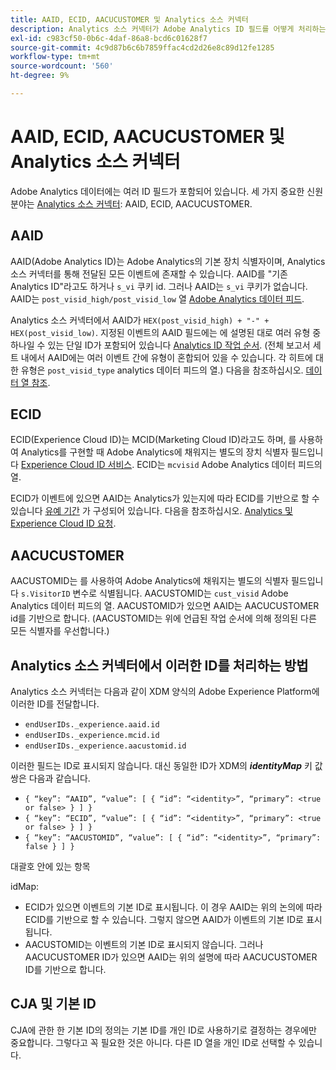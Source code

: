 ```yaml
---
title: AAID, ECID, AACUCUSTOMER 및 Analytics 소스 커넥터
description: Analytics 소스 커넥터가 Adobe Analytics ID 필드를 어떻게 처리하는지 알아봅니다.
exl-id: c983cf50-0b6c-4daf-86a8-bcd6c01628f7
source-git-commit: 4c9d87b6c6b7859ffac4cd2d26e8c89d12fe1285
workflow-type: tm+mt
source-wordcount: '560'
ht-degree: 9%

---
```


# AAID, ECID, AACUCUSTOMER 및 Analytics 소스 커넥터

Adobe Analytics 데이터에는 여러 ID 필드가 포함되어 있습니다. 세 가지 중요한 신원 분야는 [Analytics 소스 커넥터](https://experienceleague.adobe.com/docs/experience-platform/sources/ui-tutorials/create/adobe-applications/analytics.html?lang=ko): AAID, ECID, AACUCUSTOMER.

## AAID

AAID(Adobe Analytics ID)는 Adobe Analytics의 기본 장치 식별자이며, Analytics 소스 커넥터를 통해 전달된 모든 이벤트에 존재할 수 있습니다. AAID를 &quot;기존 Analytics ID&quot;라고도 하거나 `s_vi` 쿠키 id. 그러나 AAID는 `s_vi` 쿠키가 없습니다. AAID는 `post_visid_high/post_visid_low` 열 [Adobe Analytics 데이터 피드](https://experienceleague.adobe.com/docs/analytics/export/analytics-data-feed/data-feed-contents/datafeeds-reference.html?lang=ko-KR#columns%2C-descriptions%2C-and-data-types).

Analytics 소스 커넥터에서 AAID가 `HEX(post_visid_high) + "-" + HEX(post_visid_low)`. 지정된 이벤트의 AAID 필드에는 에 설명된 대로 여러 유형 중 하나일 수 있는 단일 ID가 포함되어 있습니다 [Analytics ID 작업 순서](https://experienceleague.adobe.com/docs/id-service/using/reference/analytics-reference/analytics-order-of-operations.html?lang=en%5B%5D). (전체 보고서 세트 내에서 AAID에는 여러 이벤트 간에 유형이 혼합되어 있을 수 있습니다. 각 히트에 대한 유형은 `post_visid_type` analytics 데이터 피드의 열.) 다음을 참조하십시오. [데이터 열 참조](https://experienceleague.adobe.com/docs/analytics/export/analytics-data-feed/data-feed-contents/datafeeds-reference.html?lang=ko-KR).

## ECID

ECID(Experience Cloud ID)는 MCID(Marketing Cloud ID)라고도 하며, 를 사용하여 Analytics를 구현할 때 Adobe Analytics에 채워지는 별도의 장치 식별자 필드입니다 [Experience Cloud ID 서비스](https://experienceleague.adobe.com/docs/id-service/using/implementation/setup-analytics.html?lang=ko-KR). ECID는 `mcvisid` Adobe Analytics 데이터 피드의 열.

ECID가 이벤트에 있으면 AAID는 Analytics가 있는지에 따라 ECID를 기반으로 할 수 있습니다 [유예 기간](https://experienceleague.adobe.com/docs/id-service/using/reference/analytics-reference/grace-period.html?lang=ko-KR) 가 구성되어 있습니다. 다음을 참조하십시오. [Analytics 및 Experience Cloud ID 요청](https://experienceleague.adobe.com/docs/id-service/using/reference/analytics-reference/legacy-analytics.html?lang=en).

## AACUCUSTOMER

AACUSTOMID는 를 사용하여 Adobe Analytics에 채워지는 별도의 식별자 필드입니다 `s.VisitorID` 변수로 식별됩니다. AACUSTOMID는 `cust_visid` Adobe Analytics 데이터 피드의 열. AACUSTOMID가 있으면 AAID는 AACUCUSTOMER id를 기반으로 합니다. (AACUSTOMID는 위에 언급된 작업 순서에 의해 정의된 다른 모든 식별자를 우선합니다.)

## Analytics 소스 커넥터에서 이러한 ID를 처리하는 방법

Analytics 소스 커넥터는 다음과 같이 XDM 양식의 Adobe Experience Platform에 이러한 ID를 전달합니다.

* `endUserIDs._experience.aaid.id`
* `endUserIDs._experience.mcid.id`
* `endUserIDs._experience.aacustomid.id`

이러한 필드는 ID로 표시되지 않습니다. 대신 동일한 ID가 XDM의 **_identityMap_** 키 값 쌍은 다음과 같습니다.

* `{ “key”: “AAID”, “value”: [ { “id”: “<identity>”, “primary”: <true or false> } ] }`
* `{ “key”: “ECID”, “value”: [ { “id”: “<identity>”, “primary”: <true or false> } ] }`
* `{ “key”: “AACUSTOMID”, “value”: [ { “id”: “<identity>”, “primary”: false } ] }`

대괄호 안에 있는 항목

idMap:

* ECID가 있으면 이벤트의 기본 ID로 표시됩니다. 이 경우 AAID는 위의 논의에 따라 ECID를 기반으로 할 수 있습니다.
그렇지 않으면 AAID가 이벤트의 기본 ID로 표시됩니다.
* AACUSTOMID는 이벤트의 기본 ID로 표시되지 않습니다. 그러나 AACUCUSTOMER ID가 있으면 AAID는 위의 설명에 따라 AACUCUSTOMER ID를 기반으로 합니다.

## CJA 및 기본 ID

CJA에 관한 한 기본 ID의 정의는 기본 ID를 개인 ID로 사용하기로 결정하는 경우에만 중요합니다. 그렇다고 꼭 필요한 것은 아니다. 다른 ID 열을 개인 ID로 선택할 수 있습니다.

